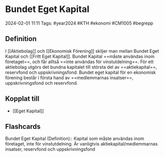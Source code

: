 # Bundet Eget Kapital

2024-02-01 11:11
Tags: #year2024 #KTH #ekonomi #CM1005 #begrepp

## Definition

I [[Aktiebolag]] och [[Ekonomisk Förening]] skiljer man mellan Bundet Eget Kapital och [[Fritt Eget Kapital]]. Bundet Kapital ==måste användas inom företaget==, och får alltså ==inte användas för vinstutdelning==. För ett aktiebolag utgörs det bundna kapitalet till största del av ==aktiekapital==, reservfond och uppskrivningsfond. Bundet eget kapital för en ekonomisk förening består i första hand av ==medlemmarnas insatser==, uppskrivningsfond och reservfond.

## Kopplat till

- [[Eget Kapital]]

## Flashcards

Bundet Eget Kapital (Definition):: Kapital som måste användas inom företaget, inte för vinstutdelning. Är vanligtvis aktiekapital/medlemmarnas insatser, reservfond och uppskrivningsfond
<!--SR:!2024-02-15,8,250!2024-02-25,15,290-->
